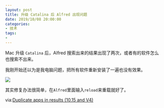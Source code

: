 ```yaml
---
layout: post
title: 升级 Catalina 后 Alfred 出现问题
date: 2019/10/08 20:00:00
categories:
- 技术
tags:
-
---
```


Mac 升级 `Catalina` 后，Alfred 搜索出来的结果出现了两次，或者有的软件怎么也搜索不出来。

我刚开始还以为是我电脑问题，把所有软件重新安装了一遍也没有效果。

![](http://pics.naaln.com/blog/2019-10-08-073109.jpg-basicBlog)

其实修复办法很简单，在`Alfred`里面输入`reload`来重载就好了。

via:[Duplicate apps in results (10.15 and V4)](https://www.alfredforum.com/topic/13121-duplicate-apps-in-results-1015-and-v4/)